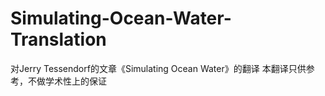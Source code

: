 # Simulating-Ocean-Water-Translation
对Jerry Tessendorf的文章《Simulating Ocean Water》的翻译
本翻译只供参考，不做学术性上的保证
